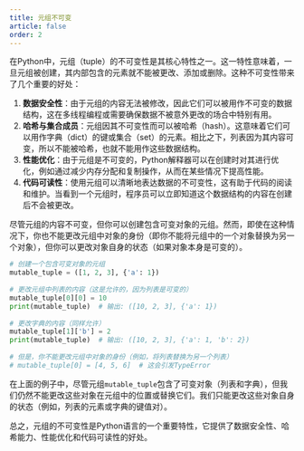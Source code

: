 ```yaml
---
title: 元组不可变
article: false
order: 2
---
```


在Python中，元组（tuple）的不可变性是其核心特性之一。这一特性意味着，一旦元组被创建，其内部包含的元素就不能被更改、添加或删除。这种不可变性带来了几个重要的好处：

1. **数据安全性**：由于元组的内容无法被修改，因此它们可以被用作不可变的数据结构，这在多线程编程或需要确保数据不被意外更改的场合中特别有用。
2. **哈希与集合成员**：元组因其不可变性而可以被哈希（hash）。这意味着它们可以用作字典（dict）的键或集合（set）的元素。相比之下，列表因为其内容可变，所以不能被哈希，也就不能用作这些数据结构。
3. **性能优化**：由于元组是不可变的，Python解释器可以在创建时对其进行优化，例如通过减少内存分配和复制操作，从而在某些情况下提高性能。
4. **代码可读性**：使用元组可以清晰地表达数据的不可变性，这有助于代码的阅读和维护。当看到一个元组时，程序员可以立即知道这个数据结构的内容在创建后不会被更改。

尽管元组的内容不可变，但你可以创建包含可变对象的元组。然而，即使在这种情况下，你也不能更改元组中对象的身份（即你不能将元组中的一个对象替换为另一个对象），但你可以更改对象自身的状态（如果对象本身是可变的）。

```python
# 创建一个包含可变对象的元组
mutable_tuple = ([1, 2, 3], {'a': 1})
 
# 更改元组中列表的内容（这是允许的，因为列表是可变的）
mutable_tuple[0][0] = 10
print(mutable_tuple)  # 输出: ([10, 2, 3], {'a': 1})
 
# 更改字典的内容（同样允许）
mutable_tuple[1]['b'] = 2
print(mutable_tuple)  # 输出: ([10, 2, 3], {'a': 1, 'b': 2})
 
# 但是，你不能更改元组中对象的身份（例如，将列表替换为另一个列表）
# mutable_tuple[0] = [4, 5, 6]  # 这会引发TypeError
```

在上面的例子中，尽管元组`mutable_tuple`包含了可变对象（列表和字典），但我们仍然不能更改这些对象在元组中的位置或替换它们。我们只能更改这些对象自身的状态（例如，列表的元素或字典的键值对）。

总之，元组的不可变性是Python语言的一个重要特性，它提供了数据安全性、哈希能力、性能优化和代码可读性的好处。